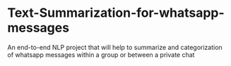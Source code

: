 # Text-Summarization-for-whatsapp-messages
An end-to-end NLP project that will help to summarize and categorization of whatsapp messages within a group or between a private chat
